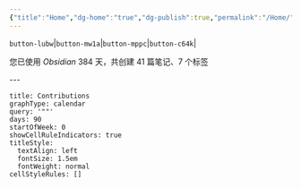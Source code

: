 ```yaml
---
{"title":"Home","dg-home":"true","dg-publish":true,"permalink":"/Home/","tags":["gardenEntry"],"dgPassFrontmatter":true,"noteIcon":"","created":"2024-01-11T15:48:18.370+08:00","updated":"2024-01-26T11:09:28.000+08:00"}
---
```



`button-lubw`|`button-mw1a`|`button-mppc`|`button-c64k`|

<p><span> 您已使用 <em>Obsidian</em> 384 天，共创建 41 篇笔记、7 个标签</span></p>
---

```contributionGraph
title: Contributions
graphType: calendar
query: '""'
days: 90
startOfWeek: 0
showCellRuleIndicators: true
titleStyle:
  textAlign: left
  fontSize: 1.5em
  fontWeight: normal
cellStyleRules: []

```




